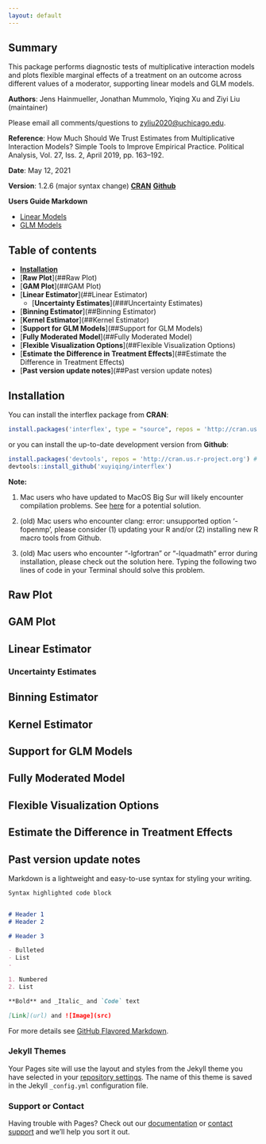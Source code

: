 ```yaml
---
layout: default
---
```


## Summary

This package performs diagnostic tests of multiplicative interaction models and plots flexible marginal effects of a treatment on an outcome across different values of a moderator, supporting linear models and GLM models.

**Authors**: Jens Hainmueller, Jonathan Mummolo, Yiqing Xu and Ziyi Liu (maintainer)

Please email all comments/questions to zyliu2020@uchicago.edu.

**Reference**: How Much Should We Trust Estimates from Multiplicative Interaction Models? Simple Tools to Improve Empirical Practice. Political Analysis, Vol. 27, Iss. 2, April 2019, pp. 163–192.

**Date**: May 12, 2021

**Version**: 1.2.6 (major syntax change) [**CRAN**](https://cran.r-project.org/web/packages/interflex/index.html) [**Github**](https://github.com/xuyiqing/interflex)

**Users Guide Markdown**
- [Linear Models](http://yiqingxu.org/software/interaction/RGuide.html)
- [GLM Models](http://yiqingxu.org/software/interaction/RGuide_glm.html)


## Table of contents

- [**Installation**](##Installation)
- [**Raw Plot**](##Raw Plot)
- [**GAM Plot**](##GAM Plot)
- [**Linear Estimator**](##Linear Estimator)
  - [**Uncertainty Estimates**](###Uncertainty Estimates)
- [**Binning Estimator**](##Binning Estimator)
- [**Kernel Estimator**](##Kernel Estimator)
- [**Support for GLM Models**](##Support for GLM Models)
- [**Fully Moderated Model**](##Fully Moderated Model)
- [**Flexible Visualization Options**](##Flexible Visualization Options)
- [**Estimate the Difference in Treatment Effects**](##Estimate the Difference in Treatment Effects)
- [**Past version update notes**](##Past version update notes)

## Installation

You can install the interflex package from **CRAN**:
```r
install.packages('interflex', type = "source", repos = 'http://cran.us.r-project.org') 
```
or you can install the up-to-date development version from **Github**:
```r
install.packages('devtools', repos = 'http://cran.us.r-project.org') # if not already installed
devtools::install_github('xuyiqing/interflex')
```

**Note:**

1. Mac users who have updated to MacOS Big Sur will likely encounter compilation problems. See [here](http://yiqingxu.org/public/BigSurError.pdf) for a potential solution.

2. (old) Mac users who encounter clang: error: unsupported option ‘-fopenmp’, please consider (1) updating your R and/or (2) installing new R macro tools from Github.

3. (old) Mac users who encounter “-lgfortran” or “-lquadmath” error during installation, please check out the solution here. Typing the following two lines of code in your Terminal should solve this problem.


## Raw Plot

## GAM Plot

## Linear Estimator

### Uncertainty Estimates

## Binning Estimator

## Kernel Estimator

## Support for GLM Models

## Fully Moderated Model

## Flexible Visualization Options

## Estimate the Difference in Treatment Effects

## Past version update notes


Markdown is a lightweight and easy-to-use syntax for styling your writing.


```markdown
Syntax highlighted code block


# Header 1
# Header 2 

# Header 3

- Bulleted
- List
- 

1. Numbered
2. List

**Bold** and _Italic_ and `Code` text

[Link](url) and ![Image](src)
```

For more details see [GitHub Flavored Markdown](https://guides.github.com/features/mastering-markdown/).

### Jekyll Themes

Your Pages site will use the layout and styles from the Jekyll theme you have selected in your [repository settings](https://github.com/lzy318/interflex_page/settings/pages). The name of this theme is saved in the Jekyll `_config.yml` configuration file.

### Support or Contact

Having trouble with Pages? Check out our [documentation](https://docs.github.com/categories/github-pages-basics/) or [contact support](https://support.github.com/contact) and we’ll help you sort it out.



